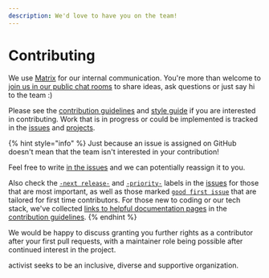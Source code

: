 ```yaml
---
description: We'd love to have you on the team!
---
```


# Contributing

We use [Matrix](https://matrix.org/) for our internal communication. You're more than welcome to [join us in our public chat rooms](https://matrix.to/#/#activist\_community:matrix.org) to share ideas, ask questions or just say hi to the team :)

Please see the [contribution guidelines](../../../CONTRIBUTING.md) and [style guide](../../../STYLEGUIDE.md) if you are interested in contributing. Work that is in progress or could be implemented is tracked in the [issues](https://github.com/activist-org/activist/issues) and [projects](https://github.com/activist-org/activist/projects).

{% hint style="info" %}
Just because an issue is assigned on GitHub doesn't mean that the team isn't interested in your contribution!&#x20;

Feel free to write [in the issues](https://github.com/activist-org/activist/issues) and we can potentially reassign it to you.

Also check the [`-next release-`](https://github.com/activist-org/activist/labels/-next%20release-) and [`-priority-`](https://github.com/activist-org/activist/labels/-priority-) labels in the [issues](https://github.com/activist-org/activist/issues) for those that are most important, as well as those marked [`good first issue`](https://github.com/activist-org/activist/issues?q=is%3Aissue+is%3Aopen+label%3A%22good+first+issue%22) that are tailored for first time contributors. For those new to coding or our tech stack, we've collected [links to helpful documentation pages](../../../CONTRIBUTING.md#learning-the-tech) in the [contribution guidelines](../../../CONTRIBUTING.md).
{% endhint %}

We would be happy to discuss granting you further rights as a contributor after your first pull requests, with a maintainer role being possible after continued interest in the project.&#x20;

activist seeks to be an inclusive, diverse and supportive organization.&#x20;
